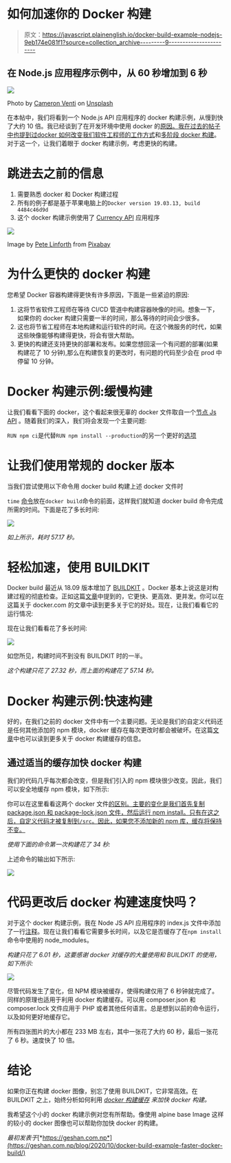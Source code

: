 # 如何加速你的 Docker 构建

> 原文：<https://javascript.plainenglish.io/docker-build-example-nodejs-9eb174e081f1?source=collection_archive---------9----------------------->

## 在 Node.js 应用程序示例中，从 60 秒增加到 6 秒

![](img/cc4d3f1c9b734fae82eb7bf8ecd25c10.png)

Photo by [Cameron Venti](https://unsplash.com/@ventiviews?utm_source=unsplash&utm_medium=referral&utm_content=creditCopyText) on [Unsplash](https://unsplash.com/s/photos/whale?utm_source=unsplash&utm_medium=referral&utm_content=creditCopyText)

在本帖中，我们将看到一个 Node.js API 应用程序的 docker 构建示例，从慢到快了大约 10 倍。我已经谈到了在开发环境中使用 docker 的[原因。我在过去的帖子中也提到过](https://geshan.com.np/blog/2018/10/why-use-docker-3-reasons-from-a-development-perspective/)[docker 如何改变我们软件工程师的工作方式](https://geshan.com.np/blog/2018/11/4-ways-docker-changed-the-way-software-engineers-work-in-past-half-decade/)和[多阶段 docker 构建](https://geshan.com.np/blog/2019/11/how-to-use-docker-multi-stage-build/)。对于这一个，让我们着眼于 docker 构建示例，考虑更快的构建。

# 跳进去之前的信息

1.  需要熟悉 docker 和 Docker 构建过程
2.  所有的例子都是基于苹果电脑上的`Docker version 19.03.13, build 4484c46d9d`
3.  这个 docker 构建示例使用了 [Currency API](https://github.com/geshan/currency-api) 应用程序

![](img/710953066e8c9d771687427e2136e61b.png)

Image by [Pete Linforth](https://pixabay.com/users/thedigitalartist-202249/?utm_source=link-attribution&utm_medium=referral&utm_campaign=image&utm_content=1696051) from [Pixabay](https://pixabay.com/?utm_source=link-attribution&utm_medium=referral&utm_campaign=image&utm_content=1696051)

# 为什么更快的 docker 构建

您希望 Docker 容器构建得更快有许多原因，下面是一些紧迫的原因:

1.  这将节省软件工程师在等待 CI/CD 管道中构建容器映像的时间。想象一下，如果你的 docker 构建只需要一半的时间，那么等待的时间会少很多。
2.  这也将节省工程师在本地构建和运行软件的时间。在这个微服务的时代，如果这些映像能够构建得更快，将会有很大帮助。
3.  更快的构建还支持更快的部署和发布。如果您想回滚一个有问题的部署(如果构建花了 10 分钟),那么在构建恢复的更改时，有问题的代码至少会在 prod 中停留 10 分钟。

# Docker 构建示例:缓慢构建

让我们看看下面的 docker，这个看起来很无辜的 docker 文件取自一个[节点 Js API](https://github.com/geshan/currency-api/commit/1bfa57939bb7647d9350a7445d223e4c0789f112) 。随着我们的深入，我们将会发现一个主要问题:

`RUN npm ci`是代替`RUN npm install --production`的另一个更好的[选项](https://blog.npmjs.org/post/171556855892/introducing-npm-ci-for-faster-more-reliable)

# 让我们使用常规的 docker 版本

当我们尝试使用以下命令用 docker build 构建上述 docker 文件时

`time` [命令](https://www.computerhope.com/unix/utime.htm)放在`docker build`命令的前面，这样我们就知道 docker build 命令完成所需的时间。下面是花了多长时间:

![](img/8145f4d0762d3fae7e146fd55c2a52f5.png)

*如上所示，耗时 57.17 秒。*

# 轻松加速，使用 BUILDKIT

Docker build 最近从 18.09 版本增加了 [BUILDKIT](https://docs.docker.com/develop/develop-images/build_enhancements/) 。Docker 基本上说这是对构建过程的彻底检查。正如这篇[文章](https://brianchristner.io/what-is-docker-buildkit/)中提到的，它更快、更高效、更并发。你可以在这篇关于 docker.com 的文章中读到更多关于它的好处。现在，让我们看看它的运行情况:

现在让我们看看花了多长时间:

![](img/4975bfab37e86ec7e4784676a5fccad2.png)

如您所见，构建时间不到没有 BUILDKIT 时的一半。

*这个构建只花了 27.32 秒，而上面的构建花了 57.14 秒。*

# Docker 构建示例:快速构建

好的，在我们之前的 docker 文件中有一个主要问题。无论是我们的自定义代码还是任何其他添加的 npm 模块，docker 缓存在每次更改时都会被破坏。在这篇[文章](https://pythonspeed.com/articles/docker-caching-model/)中也可以读到更多关于 docker 构建缓存的信息。

## 通过适当的缓存加快 docker 构建

我们的代码几乎每次都会改变，但是我们引入的 npm 模块很少改变。因此，我们可以安全地缓存 npm 模块，如下所示:

你可以在这里看看这两个 docker 文件[的区别。主要的变化是我们首先复制 package.json 和 package-lock.json 文件，然后运行 npm install。只有在这之后，自定义代码才被复制到`/src`。因此，如果您不添加新的 npm 库，缓存将保持不变。](https://github.com/geshan/currency-api/compare/docker-build...docker-build-better-cache?expand=1#diff-dd2c0eb6ea5cfc6c4bd4eac30934e2d5746747af48fef6da689e85b752f39557R1)

*使用下面的命令第一次构建花了 34 秒:*

上述命令的输出如下所示:

![](img/864b0c2bf4fa328ca16f37e31a2ba13b.png)

# 代码更改后 docker 构建速度快吗？

对于这个 docker 构建示例，我在 Node JS API 应用程序的 index.js 文件中添加了一行[注释](https://github.com/geshan/currency-api/compare/docker-build...docker-build-better-cache?expand=1#diff-e727e4bdf3657fd1d798edcd6b099d6e092f8573cba266154583a746bba0f346R30)。现在让我们看看它需要多长时间，以及它是否缓存了在`npm install`命令中使用的 node_modules。

*构建只花了 6.01 秒，这要感谢 docker 对缓存的大量使用和 BUILDKIT 的使用，如下所示:*

![](img/603b3948d3ce7131008e9353173ccc40.png)

尽管代码发生了变化，但 NPM 模块被缓存，使得构建仅用了 6 秒钟就完成了。同样的原理也适用于利用 docker 构建缓存。可以用 composer.json 和 composer.lock 文件应用于 PHP 或者其他任何语言。总是想到以前的命令运行，以及如何更好地缓存它。

所有四张图片的大小都在 233 MB 左右，其中一张花了大约 60 秒，最后一张花了 6 秒。速度快了 10 倍。

# 结论

如果你正在构建 docker 图像，别忘了使用 BUILDKIT，它非常高效。在 BUILDKIT 之上，始终分析如何利用 [*docker 构建缓存*](https://docs.docker.com/develop/develop-images/dockerfile_best-practices/#leverage-build-cache) *来加快 docker 构建。*

我希望这个小的 docker 构建示例对您有所帮助。像使用 alpine base Image 这样的较小的 docker 图像也可以帮助你加快 docker 的构建。

*最初发表于*[*https://geshan.com.np*](https://geshan.com.np/blog/2020/10/docker-build-example-faster-docker-build/)